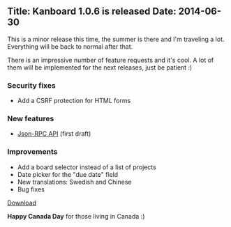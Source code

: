 Title: Kanboard 1.0.6 is released
Date: 2014-06-30
---

This is a minor release this time, the summer is there and I'm traveling a lot.
Everything will be back to normal after that.

There is an impressive number of feature requests and it's cool.
A lot of them will be implemented for the next releases, just be patient :)

### Security fixes

- Add a CSRF protection for HTML forms

### New features

- [Json-RPC API](/documentation/api-json-rpc) (first draft)

### Improvements

- Add a board selector instead of a list of projects
- Date picker for the "due date" field
- New translations: Swedish and Chinese
- Bug fixes

[Download](https://kanboard.net/kanboard-1.0.6.zip)

**Happy Canada Day** for those living in Canada :)
